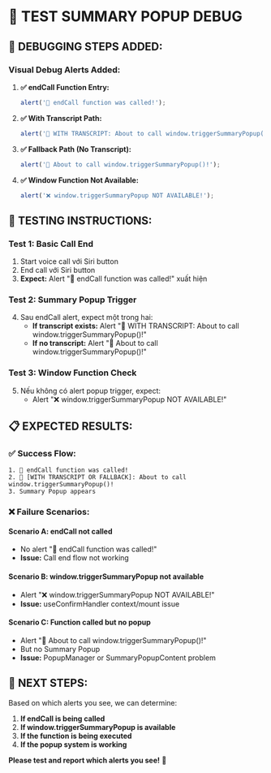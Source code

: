 # 🧪 TEST SUMMARY POPUP DEBUG

## 🎯 **DEBUGGING STEPS ADDED:**

### **Visual Debug Alerts Added:**

1. **✅ endCall Function Entry:**

   ```typescript
   alert('🎯 endCall function was called!');
   ```

2. **✅ With Transcript Path:**

   ```typescript
   alert('🎯 WITH TRANSCRIPT: About to call window.triggerSummaryPopup()!');
   ```

3. **✅ Fallback Path (No Transcript):**

   ```typescript
   alert('🎯 About to call window.triggerSummaryPopup()!');
   ```

4. **✅ Window Function Not Available:**
   ```typescript
   alert('❌ window.triggerSummaryPopup NOT AVAILABLE!');
   ```

## 🧪 **TESTING INSTRUCTIONS:**

### **Test 1: Basic Call End**

1. Start voice call với Siri button
2. End call với Siri button
3. **Expect:** Alert "🎯 endCall function was called!" xuất hiện

### **Test 2: Summary Popup Trigger**

4. Sau endCall alert, expect một trong hai:
   - **If transcript exists:** Alert "🎯 WITH TRANSCRIPT: About to call
     window.triggerSummaryPopup()!"
   - **If no transcript:** Alert "🎯 About to call window.triggerSummaryPopup()!"

### **Test 3: Window Function Check**

5. Nếu không có alert popup trigger, expect:
   - Alert "❌ window.triggerSummaryPopup NOT AVAILABLE!"

## 📋 **EXPECTED RESULTS:**

### **✅ Success Flow:**

```
1. 🎯 endCall function was called!
2. 🎯 [WITH TRANSCRIPT OR FALLBACK]: About to call window.triggerSummaryPopup()!
3. Summary Popup appears
```

### **❌ Failure Scenarios:**

#### **Scenario A: endCall not called**

- No alert "🎯 endCall function was called!"
- **Issue:** Call end flow not working

#### **Scenario B: window.triggerSummaryPopup not available**

- Alert "❌ window.triggerSummaryPopup NOT AVAILABLE!"
- **Issue:** useConfirmHandler context/mount issue

#### **Scenario C: Function called but no popup**

- Alert "🎯 About to call window.triggerSummaryPopup()!"
- But no Summary Popup
- **Issue:** PopupManager or SummaryPopupContent problem

## 🎯 **NEXT STEPS:**

Based on which alerts you see, we can determine:

1. **If endCall is being called**
2. **If window.triggerSummaryPopup is available**
3. **If the function is being executed**
4. **If the popup system is working**

**Please test and report which alerts you see!** 🎯
